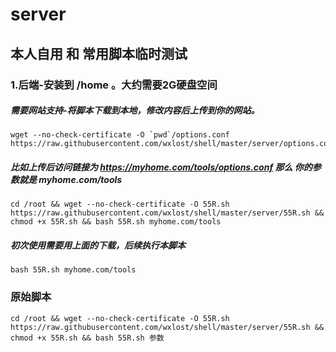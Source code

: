 # server
## 本人自用 和 常用脚本临时测试


### 1.后端-安装到 /home 。大约需要2G硬盘空间
##### 需要网站支持-将脚本下载到本地，修改内容后上传到你的网站。
```
wget --no-check-certificate -O `pwd`/options.conf https://raw.githubusercontent.com/wxlost/shell/master/server/options.conf
```
##### 比如上传后访问链接为 https://myhome.com/tools/options.conf 那么 你的参数就是 myhome.com/tools
```
cd /root && wget --no-check-certificate -O 55R.sh https://raw.githubusercontent.com/wxlost/shell/master/server/55R.sh && chmod +x 55R.sh && bash 55R.sh myhome.com/tools
```
##### 初次使用需要用上面的下载，后续执行本脚本
```
bash 55R.sh myhome.com/tools
```


### 原始脚本
```
cd /root && wget --no-check-certificate -O 55R.sh https://raw.githubusercontent.com/wxlost/shell/master/server/55R.sh && chmod +x 55R.sh && bash 55R.sh 参数
```
